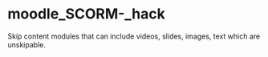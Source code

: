 # moodle_SCORM-_hack
Skip content modules that can include videos, slides, images, text which are unskipable. 

